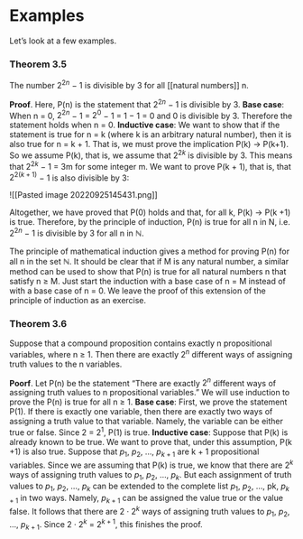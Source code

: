 # Examples
Let’s look at a few examples.

### Theorem 3.5
The number $2^{2n}$ − 1 is divisible by 3 for all [[natural numbers]] n.

**Proof**. Here, P(n) is the statement that $2^{2n}$ − 1 is divisible by 3.
**Base case**: When n = 0, $2^{2n}$ − 1 = $2^0$ − 1 = 1 − 1 = 0 and 0 is divisible by 3. Therefore the statement holds when n = 0.
**Inductive case**: We want to show that if the statement is true for n = k (where k is an arbitrary natural number), then it is also true for n = k + 1. That is, we must prove the implication P(k) $\rightarrow$ P(k+1). So we assume P(k), that is, we assume that $2^{2k}$ is divisible by 3. This means that $2^{2k}$ − 1 = 3m for some integer m. We want to prove P(k + 1), that is, that $2^{2(k+1)}$ − 1 is also divisible by 3:

![[Pasted image 20220925145431.png]]

Altogether, we have proved that P(0) holds and that, for all k, P(k) $\rightarrow$ P(k +1) is true. Therefore, by the principle of induction, P(n) is true for all n in N, i.e. $2^{2n}$ − 1 is divisible by 3 for all n in $\mathbb{N}$.

The principle of mathematical induction gives a method for proving P(n) for all n in the set $\mathbb{N}$. It should be clear that if M is any natural number, a similar method can be used to show that P(n) is true for all natural numbers n that satisfy n $\geq$ M. Just start the induction with a base case of n = M instead of with a base case of n = 0. We leave the proof of this extension of the principle of induction as an exercise.

### Theorem 3.6
Suppose that a compound proposition contains exactly n propositional variables, where n $\geq$ 1. Then there are exactly $2^n$ different ways of assigning truth values to the n variables.

**Poorf**. Let P(n) be the statement “There are exactly $2^n$ different ways of assigning truth values to n propositional variables.” We will use induction to prove the P(n) is true for all n $\geq$ 1.
**Base case**: First, we prove the statement P(1). If there is exactly one variable, then there are exactly two ways of assigning a truth value to that variable. Namely, the variable can be either true or false. Since 2 = $2^1$, P(1) is true.
**Inductive case**: Suppose that P(k) is already known to be true. We want to prove that, under this assumption, P(k +1) is also true. Suppose that $p_1$, $p_2$, …, $p_{k+1}$ are k + 1 propositional variables. Since we are assuming that P(k) is true, we know that there are $2^k$ ways of assigning truth values to $p_1$, $p_2$, …, $p_k$. But each assignment of truth values to $p_1$, $p_2$, …, $p_k$ can be extended to the complete list $p_1$, $p_2$, …, pk, $p_{k+1}$ in two ways. Namely, $p_{k+1}$ can be assigned the value true or the value false. It follows that there are 2 · $2^k$ ways of assigning truth values to $p_1$, $p_2$, …, $p_{k+1}$. Since 2 · $2^k$ = $2^{k+1}$,
this finishes the proof.